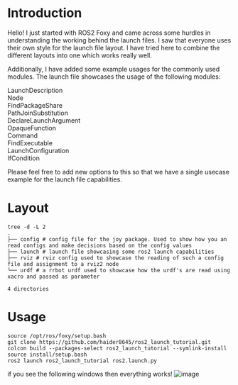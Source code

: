 # Introduction

Hello! I just started with ROS2 Foxy and came across some hurdles in understanding the working behind the launch files. I saw that everyone uses their 
own style for the launch file layout. I have tried here to combine the different layouts into one which works really well.

Additionally, I have added some example usages for the commonly used modules. The launch file showcases the usage of the following modules:

LaunchDescription  
Node  
FindPackageShare  
PathJoinSubstitution  
DeclareLaunchArgument  
OpaqueFunction  
Command   
FindExecutable   
LaunchConfiguration  
IfCondition  

Please feel free to add new options to this so that we have a single usecase example for the launch file capabilities.

# Layout
```
tree -d -L 2
.
├── config # config file for the joy package. Used to show how you an read configs and make decisions based on the config values
├── launch # launch file showcasing some ros2 launch capabilities
├── rviz # rviz config used to showcase the reading of such a config file and assignment to a rviz2 node
└── urdf # a rrbot urdf used to showcase how the urdf's are read using xacro and passed as parameter

4 directories
```

# Usage
```
source /opt/ros/foxy/setup.bash
git clone https://github.com/haider8645/ros2_launch_tutorial.git
colcon build --packages-select ros2_launch_tutorial --symlink-install
source install/setup.bash
ros2 launch ros2_launch_tutorial ros2.launch.py
```
if you see the following windows then everything works!
![image](https://user-images.githubusercontent.com/23505408/177525776-0068a9c5-468a-40f5-8843-c75e68a97403.png)


